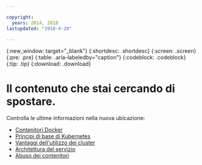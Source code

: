 ```yaml
---

copyright:
  years: 2014, 2018
lastupdated: "2018-4-20"

---
```


{:new_window: target="_blank"}
{:shortdesc: .shortdesc}
{:screen: .screen}
{:pre: .pre}
{:table: .aria-labeledby="caption"}
{:codeblock: .codeblock}
{:tip: .tip}
{:download: .download}


# Il contenuto che stai cercando di spostare.

Controlla le ultime informazioni nella nuova ubicazione:
 - [Contenitori Docker](cs_tech.html#docker_containers)
 - [Principi di base di Kubernetes](cs_tech.html#kubernetes_basics)
 - [Vantaggi dell'utilizzo dei cluster](cs_why.html#benefits)
 - [Architettura del servizio](cs_tech.html#architecture)
 - [Abuso dei contenitori](cs_why.html#terms)

